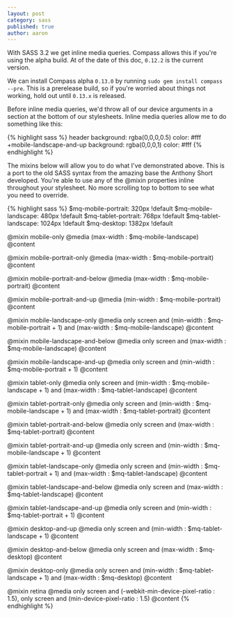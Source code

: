 ```yaml
---
layout: post
category: sass
published: true
author: aaron
---
```


With SASS 3.2 we get inline media queries. Compass allows this if you're using the alpha build. At of the date of this doc, `0.12.2` is the current version.

We can install Compass alpha `0.13.0` by running `sudo gem install compass --pre`. This is a prerelease build, so if you're worried about things not working, hold out until `0.13.x` is released.

Before inline media queries, we'd throw all of our device arguments in a section at the bottom of our stylesheets. Inline media queries allow me to do something like this:

{% highlight sass %}
header
	background: rgba(0,0,0,0.5)
	color: #fff
	+mobile-landscape-and-up
		background: rgba(0,0,0,1)
		color: #fff
{% endhighlight %}


The mixins below will allow you to do what I've demonstrated above. This is a port to the old SASS syntax from the amazing base the Anthony Short developed. You're able to use any of the @mixin properties inline throughout your stylesheet. No more scrolling top to bottom to see what you need to override.

{% highlight sass %}
$mq-mobile-portrait: 320px !default
$mq-mobile-landscape: 480px !default
$mq-tablet-portrait: 768px !default
$mq-tablet-landscape: 1024px !default
$mq-desktop: 1382px !default

@mixin mobile-only
	@media (max-width : $mq-mobile-landscape)
		@content

@mixin mobile-portrait-only
	@media (max-width : $mq-mobile-portrait)
		@content

@mixin mobile-portrait-and-below
	@media (max-width : $mq-mobile-portrait)
		@content

@mixin mobile-portrait-and-up
	@media (min-width : $mq-mobile-portrait)
		@content

@mixin mobile-landscape-only
	@media only screen and (min-width : $mq-mobile-portrait + 1) and (max-width : $mq-mobile-landscape)
		@content

@mixin mobile-landscape-and-below
	@media only screen and (max-width : $mq-mobile-landscape)
		@content

@mixin mobile-landscape-and-up
	@media only screen and (min-width : $mq-mobile-portrait + 1)
		@content

@mixin tablet-only
	@media only screen and (min-width : $mq-mobile-landscape + 1) and (max-width : $mq-tablet-landscape)
		@content

@mixin tablet-portrait-only
	@media only screen and (min-width : $mq-mobile-landscape + 1) and (max-width : $mq-tablet-portrait)
		@content

@mixin tablet-portrait-and-below
	@media only screen and (max-width : $mq-tablet-portrait)
		@content

@mixin tablet-portrait-and-up
	@media only screen and (min-width : $mq-mobile-landscape + 1)
		@content

@mixin tablet-landscape-only
	@media only screen and (min-width : $mq-tablet-portrait + 1) and (max-width : $mq-tablet-landscape)
		@content

@mixin tablet-landscape-and-below
	@media only screen and (max-width : $mq-tablet-landscape)
		@content

@mixin tablet-landscape-and-up
	@media only screen and (min-width : $mq-tablet-portrait + 1)
		@content

@mixin desktop-and-up
	@media only screen and (min-width : $mq-tablet-landscape + 1)
		@content

@mixin desktop-and-below
	@media only screen and (max-width : $mq-desktop)
		@content

@mixin desktop-only
	@media only screen and (min-width : $mq-tablet-landscape + 1) and (max-width : $mq-desktop)
		@content

@mixin retina
	@media only screen and (-webkit-min-device-pixel-ratio : 1.5), only screen and (min-device-pixel-ratio : 1.5)
		@content
{% endhighlight %}